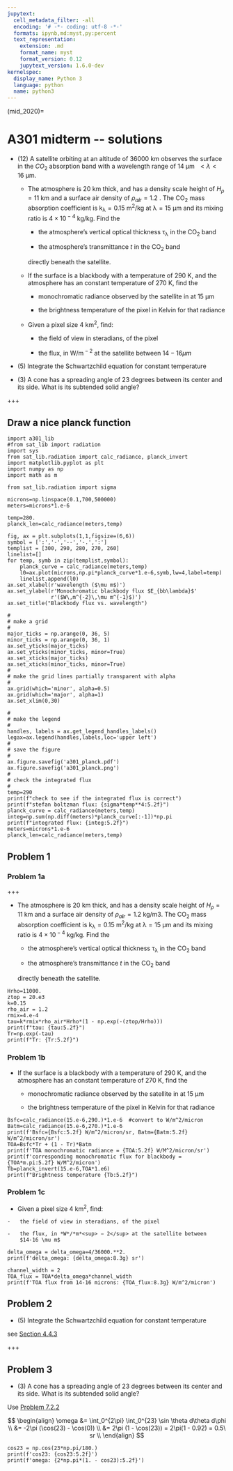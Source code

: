```yaml
---
jupytext:
  cell_metadata_filter: -all
  encoding: '# -*- coding: utf-8 -*-'
  formats: ipynb,md:myst,py:percent
  text_representation:
    extension: .md
    format_name: myst
    format_version: 0.12
    jupytext_version: 1.6.0-dev
kernelspec:
  display_name: Python 3
  language: python
  name: python3
---
```


(mid_2020)=
# A301 midterm -- solutions

-   (12) A satellite orbiting at an altitude of 36000 km observes the
    surface in the $CO_2$ absorption band with a wavelength
    range of 14 μm  $< λ < 16$ μm.

    -   The atmosphere is 20 km thick, and has a density scale height of
        *H*<sub>*ρ*</sub> = 11 km and a surface air density of
        *ρ*<sub>*a**i**r*</sub> = 1.2 . The CO<sub>2</sub> mass
        absorption coefficient is
        k<sub>λ</sub> = 0.15 m<sup>2</sup>/kg at
        λ = 15 μm and its mixing ratio is 4 × 10<sup> − 4</sup>
        kg/kg. Find the

        -   the atmosphere’s vertical optical thickness
            τ<sub>λ</sub> in the CO<sub>2</sub> band

        -   the atmosphere’s transmittance *t* in the CO<sub>2</sub>
            band

        directly beneath the satellite.

    -   If the surface is a blackbody with a temperature of 290 K, and
        the atmosphere has an constant temperature of 270 K, find the

        -   monochromatic radiance observed by the satellite in at 15
            μm

        -   the brightness temperature of the pixel in Kelvin for that
            radiance

    -   Given a pixel size 4 km<sup>2</sup>, find:

        -   the field of view in steradians, of the pixel

        -   the flux, in W/m<sup> − 2</sup> at the satellite between
            $14-16 \mu m$



-   (5) Integrate the Schwartzchild equation
    for constant temperature


-   (3) A cone has a spreading angle of 23 degrees between its center
    and its side. What is its subtended solid angle?

+++

## Draw a nice planck function

```{code-cell} ipython3
import a301_lib
#from sat_lib import radiation
import sys
from sat_lib.radiation import calc_radiance, planck_invert
import matplotlib.pyplot as plt
import numpy as np
import math as m
```

```{code-cell} ipython3
from sat_lib.radiation import sigma

microns=np.linspace(0.1,700,500000)
meters=microns*1.e-6

temp=280.
planck_len=calc_radiance(meters,temp)

fig, ax = plt.subplots(1,1,figsize=(6,6))
symbol = [':','-','--','-.',':']
templist = [300, 290, 280, 270, 260]
linelist=[]
for temp, symb in zip(templist,symbol):
    planck_curve = calc_radiance(meters,temp) 
    l0=ax.plot(microns,np.pi*planck_curve*1.e-6,symb,lw=4,label=temp)
    linelist.append(l0)
ax.set_xlabel(r'wavelength ($\mu m$)')
ax.set_ylabel(r'Monochromatic blackbody flux $E_{bb\lambda}$'
              r'($W\,m^{-2}\,\mu m^{-1}$)')
ax.set_title("Blackbody flux vs. wavelength")

#
# make a grid
#
major_ticks = np.arange(0, 36, 5)
minor_ticks = np.arange(0, 36, 1)
ax.set_yticks(major_ticks)
ax.set_yticks(minor_ticks, minor=True)
ax.set_xticks(major_ticks)
ax.set_xticks(minor_ticks, minor=True)
#
# make the grid lines partially transparent with alpha
#
ax.grid(which='minor', alpha=0.5)
ax.grid(which='major', alpha=1)
ax.set_xlim(0,30)

#
# make the legend
#
handles, labels = ax.get_legend_handles_labels()
legax=ax.legend(handles,labels,loc='upper left')
#
# save the figure
#
ax.figure.savefig('a301_planck.pdf')
ax.figure.savefig('a301_planck.png')
#
# check the integrated flux
#
temp=290
print(f"check to see if the integrated flux is correct")
print(f"stefan boltzman flux: {sigma*temp**4:5.2f}")
planck_curve = calc_radiance(meters,temp) 
integ=np.sum(np.diff(meters)*planck_curve[:-1])*np.pi
print(f"integrated flux: {integ:5.2f}")
meters=microns*1.e-6
planck_len=calc_radiance(meters,temp)
```

## Problem 1

### Problem 1a

+++

-   The atmosphere is 20 km thick, and has a density scale height of
    *H*<sub>*ρ*</sub> = 11 km and a surface air density of
    *ρ*<sub>*a**i**r*</sub> = 1.2 kg/m3. The CO<sub>2</sub> mass
    absorption coefficient is
    k<sub>λ</sub> = 0.15 m<sup>2</sup>/kg at
    λ = 15 μm and its mixing ratio is 4 × 10<sup> − 4</sup>
    kg/kg. Find the

    -   the atmosphere’s vertical optical thickness
        τ<sub>λ</sub> in the CO<sub>2</sub> band

    -   the atmosphere’s transmittance *t* in the CO<sub>2</sub>
        band

    directly beneath the satellite.
    
    

```{code-cell} ipython3
Hrho=11000.
ztop = 20.e3
k=0.15
rho_air = 1.2
rmix=4.e-4
tau=k*rmix*rho_air*Hrho*(1 - np.exp(-(ztop/Hrho)))
print(f"tau: {tau:5.2f}")
Tr=np.exp(-tau)
print(f"Tr: {Tr:5.2f}")
```

### Problem 1b

-   If the surface is a blackbody with a temperature of 290 K, and
    the atmosphere has an constant temperature of 270 K, find the

    -   monochromatic radiance observed by the satellite in at 15
        μm

    -   the brightness temperature of the pixel in Kelvin for that
        radiance

```{code-cell} ipython3
Bsfc=calc_radiance(15.e-6,290.)*1.e-6  #convert to W/m^2/micron
Batm=calc_radiance(15.e-6,270.)*1.e-6
print(f'Bsfc={Bsfc:5.2f} W/m^2/micron/sr, Batm={Batm:5.2f} W/m^2/micron/sr')
TOA=Bsfc*Tr + (1 - Tr)*Batm
print(f'TOA monochromatic radiance = {TOA:5.2f} W/M^2/micron/sr')
print(f'corresponding monochromatic flux for blackbody = {TOA*m.pi:5.2f} W/M^2/micron')
Tb=planck_invert(15.e-6,TOA*1.e6)
print(f"Brightness temperature {Tb:5.2f}")
```

### Problem 1c

 -   Given a pixel size 4 km<sup>2</sup>, find:

    -   the field of view in steradians, of the pixel

    -   the flux, in *W*/*m*<sup> − 2</sup> at the satellite between
        $14-16 \mu m$

```{code-cell} ipython3
delta_omega = delta_omega=4/36000.**2.
print(f'delta_omega: {delta_omega:8.3g} sr')
```

```{code-cell} ipython3
channel_width = 2
TOA_flux = TOA*delta_omega*channel_width
print(f'TOA flux from 14-16 microns: {TOA_flux:8.3g} W/m^2/micron')
```

## Problem 2

-  (5) Integrate the Schwartzchild equation
   for constant temperature
   
see [Section 4.4.3](https://a301_web.eoas.ubc.ca/week4/schwartz.html?highlight=schwart#adding-emission-to-beer-s-law)

+++

## Problem 3

- (3) A cone has a spreading angle of 23 degrees between its center
    and its side. What is its subtended solid angle?
  
Use [Problem 7.2.2](https://a301_web.eoas.ubc.ca/week6/answers/sols_mid_revI.html#solid-angle-and-radiance)

$$
\begin{align}
\omega &= \int_0^{2\pi} \int_0^{23} \sin \theta d\theta d\phi \\
       &= -2\pi (\cos(23) - \cos(0)) \\
       &= 2\pi (1 - \cos(23)) = 2\pi(1 - 0.92) = 0.5\ sr \\
\end{align}
$$

```{code-cell} ipython3
cos23 = np.cos(23*np.pi/180.)
print(f'cos23: {cos23:5.2f}')
print(f'omega: {2*np.pi*(1. - cos23):5.2f}')
```
